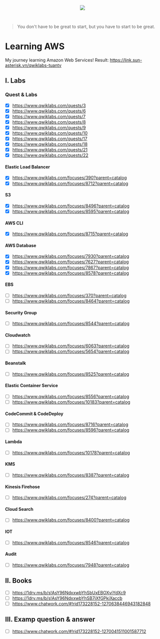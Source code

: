 <br/>
<p align="center">
  <img src="https://raw.githubusercontent.com/donnemartin/data-science-ipython-notebooks/master/images/aws.png">
</p>
<br/>

> You don't have to be great to start, but you have to start to be great.

# Learning AWS

My journey learning Amazon Web Services!
Result: https://link.sun-asterisk.vn/qwiklabs-tuantv


## I. Labs
### Quest & Labs

- [x] https://www.qwiklabs.com/quests/3
- [x] https://www.qwiklabs.com/quests/6
- [x] https://www.qwiklabs.com/quests/7
- [x] https://www.qwiklabs.com/quests/8
- [x] https://www.qwiklabs.com/quests/9
- [x] https://www.qwiklabs.com/quests/10
- [x] https://www.qwiklabs.com/quests/17
- [x] https://www.qwiklabs.com/quests/18
- [x] https://www.qwiklabs.com/quests/21
- [x] https://www.qwiklabs.com/quests/22

####  Elastic Load Balancer

- [x] https://www.qwiklabs.com/focuses/390?parent=catalog
- [x] https://www.qwiklabs.com/focuses/8712?parent=catalog

#### S3
- [x] https://www.qwiklabs.com/focuses/8496?parent=catalog
- [x] https://www.qwiklabs.com/focuses/8595?parent=catalog

#### AWS CLI
- [x] https://www.qwiklabs.com/focuses/8715?parent=catalog

#### AWS Database
- [x] https://www.qwiklabs.com/focuses/7930?parent=catalog
- [x] https://www.qwiklabs.com/focuses/7627?parent=catalog
- [x] https://www.qwiklabs.com/focuses/7867?parent=catalog
- [x] https://www.qwiklabs.com/focuses/8578?parent=catalog

#### EBS
- [ ] https://www.qwiklabs.com/focuses/370?parent=catalog
- [ ] https://www.qwiklabs.com/focuses/8464?parent=catalog

#### Security Group
- [ ] https://www.qwiklabs.com/focuses/8544?parent=catalog

#### Cloudwatch
- [ ] https://www.qwiklabs.com/focuses/6063?parent=catalog
- [ ] https://www.qwiklabs.com/focuses/5654?parent=catalog

#### Beanstalk
- [ ] https://www.qwiklabs.com/focuses/8525?parent=catalog

#### Elastic Container Service
- [ ] https://www.qwiklabs.com/focuses/8556?parent=catalog
- [ ] https://www.qwiklabs.com/focuses/10183?parent=catalog

#### CodeCommit & CodeDeploy
- [ ] https://www.qwiklabs.com/focuses/8716?parent=catalog
- [ ] https://www.qwiklabs.com/focuses/8596?parent=catalog

#### Lambda
- [ ] https://www.qwiklabs.com/focuses/10178?parent=catalog

#### KMS
- [ ] https://www.qwiklabs.com/focuses/8387?parent=catalog

#### Kinesis Firehose
- [ ] https://www.qwiklabs.com/focuses/274?parent=catalog

#### Cloud Search
- [ ] https://www.qwiklabs.com/focuses/8400?parent=catalog

#### IOT
- [ ] https://www.qwiklabs.com/focuses/8546?parent=catalog

#### Audit
- [ ] https://www.qwiklabs.com/focuses/7948?parent=catalog

## II. Books
- [ ] https://1drv.ms/b/s!AsY96NdxxwbYhSbUxEBOXviYdXc9
- [ ] https://1drv.ms/b/s!AsY96NdxxwbYhSB7iXfGPkiXaccb
- [ ] https://www.chatwork.com/#!rid173228152-1270638446943182848

## III. Examp question & answer
- [ ] https://www.chatwork.com/#!rid173228152-1270041511001587712
